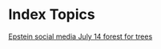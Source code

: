 # Index Topics

[Epstein social media July 14 forest for trees](July13_2025/Epstein_social-media_July14.md)



